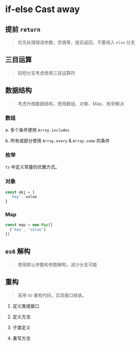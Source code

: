 # if-else Cast away

## 提前 `return`

> 优先处理错误参数，空值等，提前返回，不要进入 `else` 分支

## 三目运算

> 较短分支考虑使用三目运算符

## 数据结构

> 考虑升维数据结构，使用数组、对象、Map、枚举解决

### 数组

a. 多个条件使用 `Array.includes`

b. 所有或部分使用 `Array.every` & `Array.some` 的条件

### 枚举

`ts` 中定义常量的优雅方式。

### 对象

```js
const obj = {
  'key': value
}
```

### Map

```js
const map = new Map([
  ['key', 'value']
])
```

## `es6` 解构

> 使用默认参数和参数解构，减少分支可能

## 重构

> 采用 `OO` 重构代码，实现接口继承。

1. 定义类或接口

2. 定义方法

3. 子类定义

4. 重写方法
